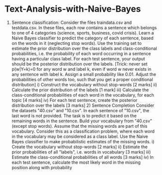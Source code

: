 # Text-Analysis-with-Naive-Bayes
1) Sentence classification:   Consider the files traindata.csv and testdata.csv. In these files, each row contains a sentence which belongs to one of 4 categories (science, sports, business, covid crisis). Learn a Naive Bayes classifier to predict the category of each sentence, based on the words in it (neglecting stop words). Use the training set to estimate the prior distribution over the class labels and class-conditional probabilities, i.e. the probability of each word occurring in a sentence having a particular class label. For each test sentence, your output should be the posterior distribution over the labels.  [Trick: never set p(w|Y=k)=0 for any word w and label k, even if word w never exists in any sentence with label k. Assign a small probability like 0.01. Adjust the probabilities of other words too, such that you get a proper conditional distribution]  i) Construct the vocabulary without stop-words [2 marks]  ii) Calculate the prior distribution of the labels [1 mark]  iii) Calculate the class-conditional probabilities of each word in the vocabulary, for each topic [4 marks]  iv) For each test sentence, create the posterior distribution over the labels [3 marks]  2) Sentence Completion  Consider the datasets "40.csv" and "10.csv". In each sentence of "10.csv", the last word is not provided. The task is to predict it based on the remaining words in the sentence. Build your vocabulary from "40.csv" (except stop words). Assume that the missing words are part of this vocabulary. Consider this as a classification problem, where each word in the vocabulary may be considered as a class label. Use the Naive Bayes classifier to make probabilistic estimates of the missing words.  i) Create the vocabulary without stop-words [2 marks]  ii) Estimate the prior probabilities of all "labels", i.e. words in vocabulary [3 marks]  iii) Estimate the class-conditional probabilities of all words [3 marks]  iv) In each test sentence, calculate the most likely word in the missing position along with probability
